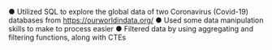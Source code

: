 ● Utilized SQL to explore the global data of two Coronavirus (Covid-19) databases from https://ourworldindata.org/
● Used some data manipulation skills to make to process easier
● Filtered data by using aggregating and filtering functions, along with CTEs
